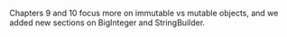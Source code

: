 Chapters 9 and 10 focus more on immutable vs mutable objects, and we added new sections on BigInteger and StringBuilder.